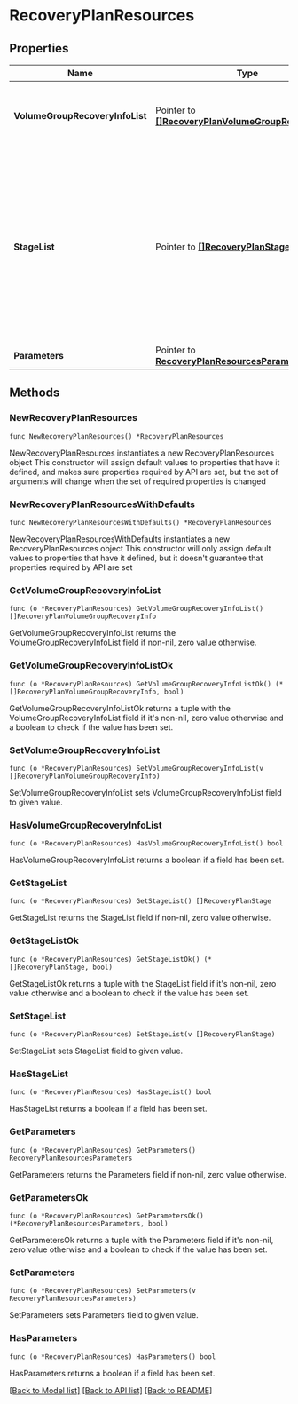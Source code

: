 # RecoveryPlanResources

## Properties

Name | Type | Description | Notes
------------ | ------------- | ------------- | -------------
**VolumeGroupRecoveryInfoList** | Pointer to [**[]RecoveryPlanVolumeGroupRecoveryInfo**](RecoveryPlanVolumeGroupRecoveryInfo.md) | Information about Volume Groups to be recovered. | [optional] 
**StageList** | Pointer to [**[]RecoveryPlanStage**](RecoveryPlanStage.md) | Input for the stages of the Recovery Plan. Each stage will perform a predefined type of task. For example, a stage can perform the recovery of the entities specified in a stage.  | [optional] 
**Parameters** | Pointer to [**RecoveryPlanResourcesParameters**](RecoveryPlanResourcesParameters.md) |  | [optional] 

## Methods

### NewRecoveryPlanResources

`func NewRecoveryPlanResources() *RecoveryPlanResources`

NewRecoveryPlanResources instantiates a new RecoveryPlanResources object
This constructor will assign default values to properties that have it defined,
and makes sure properties required by API are set, but the set of arguments
will change when the set of required properties is changed

### NewRecoveryPlanResourcesWithDefaults

`func NewRecoveryPlanResourcesWithDefaults() *RecoveryPlanResources`

NewRecoveryPlanResourcesWithDefaults instantiates a new RecoveryPlanResources object
This constructor will only assign default values to properties that have it defined,
but it doesn't guarantee that properties required by API are set

### GetVolumeGroupRecoveryInfoList

`func (o *RecoveryPlanResources) GetVolumeGroupRecoveryInfoList() []RecoveryPlanVolumeGroupRecoveryInfo`

GetVolumeGroupRecoveryInfoList returns the VolumeGroupRecoveryInfoList field if non-nil, zero value otherwise.

### GetVolumeGroupRecoveryInfoListOk

`func (o *RecoveryPlanResources) GetVolumeGroupRecoveryInfoListOk() (*[]RecoveryPlanVolumeGroupRecoveryInfo, bool)`

GetVolumeGroupRecoveryInfoListOk returns a tuple with the VolumeGroupRecoveryInfoList field if it's non-nil, zero value otherwise
and a boolean to check if the value has been set.

### SetVolumeGroupRecoveryInfoList

`func (o *RecoveryPlanResources) SetVolumeGroupRecoveryInfoList(v []RecoveryPlanVolumeGroupRecoveryInfo)`

SetVolumeGroupRecoveryInfoList sets VolumeGroupRecoveryInfoList field to given value.

### HasVolumeGroupRecoveryInfoList

`func (o *RecoveryPlanResources) HasVolumeGroupRecoveryInfoList() bool`

HasVolumeGroupRecoveryInfoList returns a boolean if a field has been set.

### GetStageList

`func (o *RecoveryPlanResources) GetStageList() []RecoveryPlanStage`

GetStageList returns the StageList field if non-nil, zero value otherwise.

### GetStageListOk

`func (o *RecoveryPlanResources) GetStageListOk() (*[]RecoveryPlanStage, bool)`

GetStageListOk returns a tuple with the StageList field if it's non-nil, zero value otherwise
and a boolean to check if the value has been set.

### SetStageList

`func (o *RecoveryPlanResources) SetStageList(v []RecoveryPlanStage)`

SetStageList sets StageList field to given value.

### HasStageList

`func (o *RecoveryPlanResources) HasStageList() bool`

HasStageList returns a boolean if a field has been set.

### GetParameters

`func (o *RecoveryPlanResources) GetParameters() RecoveryPlanResourcesParameters`

GetParameters returns the Parameters field if non-nil, zero value otherwise.

### GetParametersOk

`func (o *RecoveryPlanResources) GetParametersOk() (*RecoveryPlanResourcesParameters, bool)`

GetParametersOk returns a tuple with the Parameters field if it's non-nil, zero value otherwise
and a boolean to check if the value has been set.

### SetParameters

`func (o *RecoveryPlanResources) SetParameters(v RecoveryPlanResourcesParameters)`

SetParameters sets Parameters field to given value.

### HasParameters

`func (o *RecoveryPlanResources) HasParameters() bool`

HasParameters returns a boolean if a field has been set.


[[Back to Model list]](../README.md#documentation-for-models) [[Back to API list]](../README.md#documentation-for-api-endpoints) [[Back to README]](../README.md)


